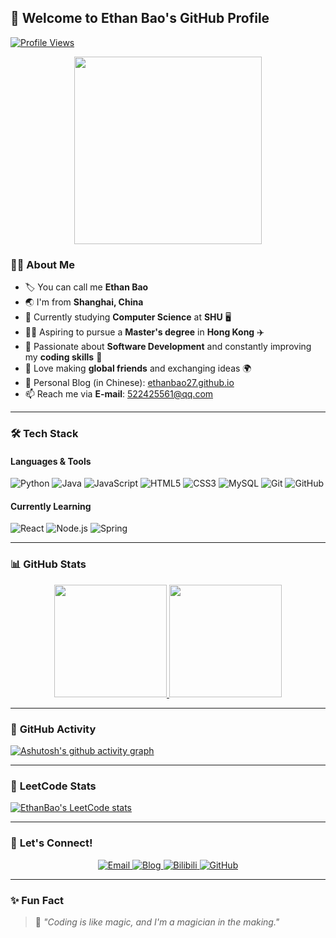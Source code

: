 ## 👋 **Welcome to Ethan Bao's GitHub Profile** 
[![Profile Views](https://komarev.com/ghpvc/?username=EthanBao27&color=blueviolet&style=flat)](https://github.com/EthanBao27)

<div align="center">
  <img src="https://media.giphy.com/media/78XCFBGOlS6keY1Bil/giphy.gif" width="300" />
</div>

### 👨‍💻 **About Me**

- 🏷️ You can call me **Ethan Bao**
- 🌏 I'm from **Shanghai, China**
- 📖 Currently studying **Computer Science** at **SHU** 🖥️
- 🧑‍🎓 Aspiring to pursue a **Master's degree** in **Hong Kong** ✈️
- 💟 Passionate about **Software Development** and constantly improving my **coding skills** 💪
- 🤝 Love making **global friends** and exchanging ideas 🌍
- 📝 Personal Blog (in Chinese): [ethanbao27.github.io](https://abalone27.github.io)
- 📫 Reach me via **E-mail**: [522425561@qq.com](mailto:522425561@qq.com)

---

### 🛠️ **Tech Stack**

#### Languages & Tools
![Python](https://img.shields.io/badge/Python-3776AB?style=flat-square&logo=python&logoColor=white)
![Java](https://img.shields.io/badge/Java-007396?style=flat-square&logo=java&logoColor=white)
![JavaScript](https://img.shields.io/badge/JavaScript-F7DF1E?style=flat-square&logo=javascript&logoColor=black)
![HTML5](https://img.shields.io/badge/HTML5-E34F26?style=flat-square&logo=html5&logoColor=white)
![CSS3](https://img.shields.io/badge/CSS3-1572B6?style=flat-square&logo=css3&logoColor=white)
![MySQL](https://img.shields.io/badge/MySQL-4479A1?style=flat-square&logo=mysql&logoColor=white)
![Git](https://img.shields.io/badge/Git-F05032?style=flat-square&logo=git&logoColor=white)
![GitHub](https://img.shields.io/badge/GitHub-181717?style=flat-square&logo=github&logoColor=white)

#### Currently Learning
![React](https://img.shields.io/badge/React-61DAFB?style=flat-square&logo=react&logoColor=black)
![Node.js](https://img.shields.io/badge/Node.js-339933?style=flat-square&logo=node.js&logoColor=white)
![Spring](https://img.shields.io/badge/Spring-6DB33F?style=flat-square&logo=spring&logoColor=white)

---

### 📊 **GitHub Stats**
<div align="center">
  <a href="https://github.com/anuraghazra/github-readme-stats">
    <img height="180" src="https://github-readme-stats.vercel.app/api?username=EthanBao27&theme=tokyonight&show_icons=true&hide=prs,issues" />
  </a>
  <a href="https://github.com/anuraghazra/github-readme-stats">
    <img height="180" src="https://github-readme-stats.vercel.app/api/top-langs?username=EthanBao27&layout=compact&langs_count=6&theme=tokyonight" />
  </a>
</div>

---

### 🎯 **GitHub Activity**
[![Ashutosh's github activity graph](https://github-readme-activity-graph.vercel.app/graph?username=EthanBao27&theme=tokyo-night)](https://github.com/ashutosh00710/github-readme-activity-graph)

---

### 🏅 **LeetCode Stats** 

[![EthanBao's LeetCode stats](https://leetcode-stats-six.vercel.app/?username=EthanBao&CN)](https://github.com/KnlnKS/leetcode-stats)

---

### 🚀 **Let's Connect!**

<div align="center">
  <a href="mailto:522425561@qq.com">
    <img src="https://img.shields.io/badge/Email-EA4335?style=flat-square&logo=gmail&logoColor=white" alt="Email">
  </a>
  <a href="https://ethanbao27.github.io">
    <img src="https://img.shields.io/badge/Blog-181717?style=flat-square&logo=github&logoColor=white" alt="Blog">
  </a>
  <a href="https://space.bilibili.com/31855043?spm_id_from=333.1007.0.0">
    <img src="https://img.shields.io/badge/Bilibili-00A1D6?style=flat-square&logo=bilibili&logoColor=white" alt="Bilibili">
  </a>
  <a href="https://github.com/EthanBao27">
    <img src="https://img.shields.io/badge/GitHub-181717?style=flat-square&logo=github&logoColor=white" alt="GitHub">
  </a>
</div>

---

### ✨ **Fun Fact**

> 🌟 *"Coding is like magic, and I'm a magician in the making."*
